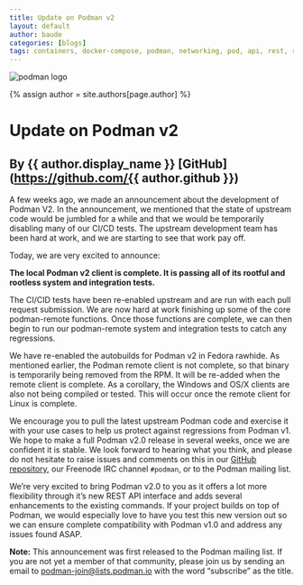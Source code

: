 ```yaml
---
title: Update on Podman v2
layout: default
author: baude
categories: [blogs]
tags: containers, docker-compose, podman, networking, pod, api, rest, rest-api, v2
---
```

![podman logo](https://podman.io/images/podman.svg)

{% assign author = site.authors[page.author] %}
# Update on Podman v2
## By {{ author.display_name }} [GitHub](https://github.com/{{ author.github }})

A few weeks ago, we made an announcement about the development of Podman V2.  In the announcement, we mentioned that the state of upstream code would be jumbled for a while and that we would be temporarily disabling many of our CI/CD tests.  The upstream development team has been hard at work, and we are starting to see that work pay off.

Today, we are very excited to announce:

**The local Podman v2 client is complete.  It is passing all of its rootful and rootless system and integration tests.**

The CI/CID tests have been re-enabled upstream and are run with each pull request submission.  We are now hard at work finishing up some of the core podman-remote functions.  Once those functions are complete, we can then begin to run our podman-remote system and integration tests to catch any regressions.

We have re-enabled the autobuilds for Podman v2 in Fedora rawhide.  As mentioned earlier, the Podman remote client is not complete, so that binary is temporarily being removed from the RPM.  It will be re-added when the remote client is complete. As a corollary, the Windows and OS/X clients are also not being compiled or tested.  This will occur once the remote client for Linux is complete.

We encourage you to pull the latest upstream Podman code and exercise it with your use cases to help us protect against regressions from Podman v1.  We hope to make a full Podman v2.0 release in several weeks, once we are confident it is stable.  We look forward to hearing what you think, and please do not hesitate to raise issues and comments on this in our [GitHub repository](https://github.com/containers/podman/issues), our Freenode IRC channel `#podman`,  or to the Podman mailing list.  

We’re very excited to bring Podman v2.0 to you as it offers a lot more flexibility through it’s new REST API interface and  adds several enhancements to the existing commands.  If your project builds on top of Podman, we would especially love to have you test this new version out so we can ensure complete compatibility with Podman v1.0 and address any issues found ASAP.  

**Note:** This announcement was first released to the Podman mailing list.  If you are not yet a member of that community, please join us by sending an email to [podman-join@lists.podman.io](mailto:podman-join@lists.podman.io?subject=subscribe) with the word “subscribe” as the title.
